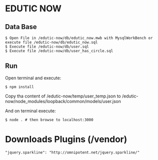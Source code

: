 # EDUTIC NOW
## Data Base

```
$ Open File in /edutic-now/db/edutic_now.mwb with MysqlWorkBench or execute file /edutic-now/db/edutic_now.sql
$ Execute file /edutic-now/db/user.sql
$ Execute file /edutic-now/db/user_has_circle.sql
```

## Run

Open terminal and execute:
```
$ npm install

```

Copy tha content of /edutic-now/temp/user_temp.json to /edutic-now/node_modules/loopback/common/models/user.json

And on terminal execute:

```
$ node . # then browse to localhost:3000
```



# Downloads Plugins (/vendor)
    "jquery.sparkline": "http://omnipotent.net/jquery.sparkline/"


